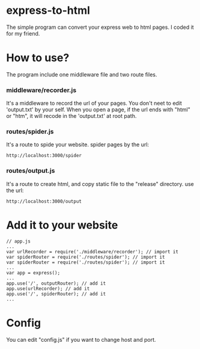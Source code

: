 # express-to-html
The simple program can convert your express web to html pages. I coded it for my friend. 

# How to use?
The program include one middleware file and two route files. 

### middleware/recorder.js
It's a middleware to record the url of your pages. You don't neet to edit 'output.txt' by your self. 
When you open a page, if the url ends with "html" or "htm", it will recode in the 'output.txt' at root path.

### routes/spider.js
It's a route to spide your website. 
spider pages by the url:
```
http://localhost:3000/spider
```

### routes/output.js
It's a route to create html, and copy static file to the "release" directory. 
use the url:
```
http://localhost:3000/output
```

# Add it to your website

```
// app.js
...
var urlRecorder = require('./middleware/recorder'); // import it
var spiderRouter = require('./routes/spider'); // import it
var spiderRouter = require('./routes/spider'); // import it
...
var app = express();
...
app.use('/', outputRouter); // add it
app.use(urlRecorder); // add it
app.use('/', spiderRouter); // add it
...
```
# Config

You can edit "config.js" if you want to change host and port.
